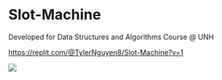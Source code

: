 # Slot-Machine
Developed for Data Structures and Algorithms Course @ UNH

https://replit.com/@TylerNguyen8/Slot-Machine?v=1

![](https://cdn.discordapp.com/attachments/1010766384646602856/1113981559805055098/image.png)

